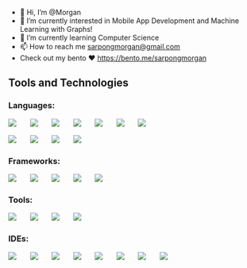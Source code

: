 - 👋 Hi, I’m @Morgan
- 👀 I’m currently interested in Mobile App Development and Machine Learning with Graphs!
- 🌱 I’m currently learning Computer Science
- 📫 How to reach me sarpongmorgan@gmail.com
- Check out my bento ❤️ https://bento.me/sarpongmorgan 

## Tools and Technologies

<h3 align="left"> Languages: </h3>
<p>
    <img src="https://skillicons.dev/icons?i=py"/>
    &nbsp; &nbsp; &nbsp;
    <img src="https://skillicons.dev/icons?i=java"/>
    &nbsp; &nbsp; &nbsp;
    <img src="https://skillicons.dev/icons?i=cpp"/>
    &nbsp; &nbsp; &nbsp;
    <img src="https://skillicons.dev/icons?i=c"/>
    &nbsp; &nbsp; &nbsp;
    <img src="https://skillicons.dev/icons?i=js"/>
    &nbsp; &nbsp; &nbsp;
    <img src="https://skillicons.dev/icons?i=php"/>
    &nbsp; &nbsp; &nbsp;
    <img src="https://skillicons.dev/icons?i=r"/>
    &nbsp; &nbsp; &nbsp;
</p>

<p>
    <img src="https://skillicons.dev/icons?i=regex"/>
    &nbsp; &nbsp; &nbsp;
    <img src="https://skillicons.dev/icons?i=dart"/>
    &nbsp; &nbsp; &nbsp;
    <img src="https://skillicons.dev/icons?i=html"/>
    &nbsp; &nbsp; &nbsp;
    <img src="https://skillicons.dev/icons?i=css"/>
    &nbsp; &nbsp; &nbsp;
</p>

<h3 align="left"> Frameworks: </h3>
<p>
    <img src="https://skillicons.dev/icons?i=flutter"/>
    &nbsp; &nbsp; &nbsp;
    <img src="https://skillicons.dev/icons?i=react"/>
    &nbsp; &nbsp; &nbsp;
    <img src="https://skillicons.dev/icons?i=pytorch"/>
    &nbsp; &nbsp; &nbsp;
    <img src="https://skillicons.dev/icons?i=tailwind"/>
    &nbsp; &nbsp; &nbsp;
  <img src="https://skillicons.dev/icons?i=bootstrap"/>
    &nbsp; &nbsp; &nbsp;
</p>

<h3 align="left"> Tools: </h3>
<p>
    <img src="https://skillicons.dev/icons?i=figma"/>
    &nbsp; &nbsp; &nbsp;
    <img src="https://skillicons.dev/icons?i=obsidian"/>
    &nbsp; &nbsp; &nbsp;
    <img src="https://skillicons.dev/icons?i=ps"/>
    &nbsp; &nbsp; &nbsp;
    <img src="https://skillicons.dev/icons?i=blender"/>
    &nbsp; &nbsp; &nbsp;
</p>

<h3 align="left"> IDEs: </h3>
<p>
    <img src="https://skillicons.dev/icons?i=pycharm"/>
    &nbsp; &nbsp; &nbsp;
    <img src="https://skillicons.dev/icons?i=anaconda"/>
    &nbsp; &nbsp; &nbsp;
    <img src="https://skillicons.dev/icons?i=androidstudio"/>
    &nbsp; &nbsp; &nbsp;
    <img src="https://skillicons.dev/icons?i=atom"/>
    &nbsp; &nbsp; &nbsp;
  <img src="https://skillicons.dev/icons?i=clion"/>
    &nbsp; &nbsp; &nbsp;
  <img src="https://skillicons.dev/icons?i=vscode"/>
    &nbsp; &nbsp; &nbsp;
  <img src="https://skillicons.dev/icons?i=idea"/>
    &nbsp; &nbsp; &nbsp;
  <img src="https://skillicons.dev/icons?i=replit"/>
    &nbsp; &nbsp; &nbsp;
</p>





<!---
Morgan11-tech/Morgan11-tech is a ✨ special ✨ repository because its `README.md` (this file) appears on your GitHub profile.
You can click the Preview link to take a look at your changes.
--->

